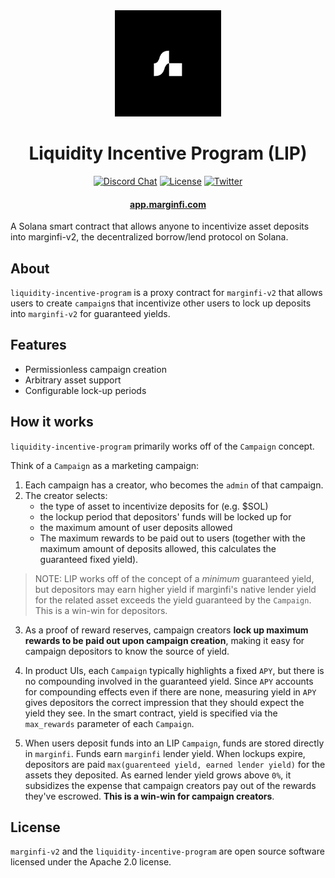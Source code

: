 <div align="center">
  <img height="170" src="./images/logo.png" />

  <h1>Liquidity Incentive Program (LIP)</h1>
  
  <p>
    <!-- Discord -->
    <a href="https://discord.com/channels/882369954916212737"><img alt="Discord Chat" src="https://img.shields.io/discord/882369954916212737?color=blueviolet&style=flat-square"/></a>
    <!-- License -->
    <a href="http://www.apache.org/licenses/LICENSE-2.0"><img alt="License" src="https://img.shields.io/github/license/mrgnlabs/mrgn-ts?style=flat-square&color=ffff00"/></a>
    <!-- Twitter -->
    <a href="https://twitter.com/intent/tweet?text=Wow:&url=https%3A%2F%2Ftwitter.com%2Fmarginfi"><img alt="Twitter" src="https://img.shields.io/twitter/url?style=social&url=https%3A%2F%2Ftwitter.com%2Fmarginfi"/></a>
    <br>
  </p>

  <h4>
    <a href="https://app.marginfi.com/">app.marginfi.com</a>
  </h4>
</div>

A Solana smart contract that allows anyone to incentivize asset deposits into marginfi-v2, the decentralized borrow/lend protocol on Solana.

## About


`liquidity-incentive-program` is a proxy contract for `marginfi-v2` that allows users to create `campaign`s that incentivize other users to lock up deposits into `marginfi-v2` for guaranteed yields.

## Features

- Permissionless campaign creation
- Arbitrary asset support
- Configurable lock-up periods

## How it works

`liquidity-incentive-program` primarily works off of the `Campaign` concept.

Think of a `Campaign` as a marketing campaign:

1. Each campaign has a creator, who becomes the `admin` of that campaign.
2. The creator selects:
    * the type of asset to incentivize deposits for (e.g. $SOL) 
    * the lockup period that depositors' funds will be locked up for
    * the maximum amount of user deposits allowed
    * The maximum rewards to be paid out to users (together with the maximum amount of deposits allowed, this calculates the guaranteed fixed yield).

> NOTE: LIP works off of the concept of a _minimum_ guaranteed yield, but depositors may earn higher yield if marginfi's native lender yield for the related asset exceeds the yield guaranteed by the `Campaign`. This is a win-win for depositors.

3. As a proof of reward reserves, campaign creators **lock up maximum rewards to be paid out upon campaign creation**, making it easy for campaign depositors to know the source of yield.

4. In product UIs, each `Campaign` typically highlights a fixed `APY`, but there is no compounding involved in the guaranteed yield. Since `APY` accounts for compounding effects even if there are none, measuring yield in `APY` gives depositors the correct impression that they should expect the yield they see. In the smart contract, yield is specified via the `max_rewards` parameter of each `Campaign`.

5. When users deposit funds into an LIP `Campaign`, funds are stored directly in `marginfi`. Funds earn `marginfi` lender yield. When lockups expire, depositors are paid `max(guarenteed yield, earned lender yield)` for the assets they deposited. As earned lender yield grows above `0%`, it subsidizes the expense that campaign creators pay out of the rewards they've escrowed. **This is a win-win for campaign creators**.

## License

`marginfi-v2` and the `liquidity-incentive-program` are open source software licensed under the Apache 2.0 license.
